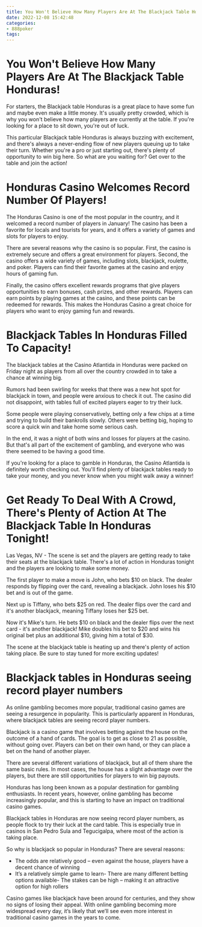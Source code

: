 ```yaml
---
title: You Won't Believe How Many Players Are At The Blackjack Table Honduras!
date: 2022-12-08 15:42:48
categories:
- 888poker
tags:
---
```



#  You Won't Believe How Many Players Are At The Blackjack Table Honduras!

For starters, the Blackjack table Honduras is a great place to have some fun and maybe even make a little money. It's usually pretty crowded, which is why you won't believe how many players are currently at the table. If you're looking for a place to sit down, you're out of luck.

This particular Blackjack table Honduras is always buzzing with excitement, and there's always a never-ending flow of new players queuing up to take their turn. Whether you're a pro or just starting out, there's plenty of opportunity to win big here. So what are you waiting for? Get over to the table and join the action!

#  Honduras Casino Welcomes Record Number Of Players!

The Honduras Casino is one of the most popular in the country, and it welcomed a record number of players in January! The casino has been a favorite for locals and tourists for years, and it offers a variety of games and slots for players to enjoy.

There are several reasons why the casino is so popular. First, the casino is extremely secure and offers a great environment for players. Second, the casino offers a wide variety of games, including slots, blackjack, roulette, and poker. Players can find their favorite games at the casino and enjoy hours of gaming fun.

Finally, the casino offers excellent rewards programs that give players opportunities to earn bonuses, cash prizes, and other rewards. Players can earn points by playing games at the casino, and these points can be redeemed for rewards. This makes the Honduras Casino a great choice for players who want to enjoy gaming fun and rewards.

#  Blackjack Tables In Honduras Filled To Capacity!

The blackjack tables at the Casino Atlantida in Honduras were packed on Friday night as players from all over the country crowded in to take a chance at winning big.

Rumors had been swirling for weeks that there was a new hot spot for blackjack in town, and people were anxious to check it out. The casino did not disappoint, with tables full of excited players eager to try their luck.

Some people were playing conservatively, betting only a few chips at a time and trying to build their bankrolls slowly. Others were betting big, hoping to score a quick win and take home some serious cash.

In the end, it was a night of both wins and losses for players at the casino. But that's all part of the excitement of gambling, and everyone who was there seemed to be having a good time.

If you're looking for a place to gamble in Honduras, the Casino Atlantida is definitely worth checking out. You'll find plenty of blackjack tables ready to take your money, and you never know when you might walk away a winner!

#  Get Ready To Deal With A Crowd, There's Plenty of Action At The Blackjack Table In Honduras Tonight! 

Las Vegas, NV - The scene is set and the players are getting ready to take their seats at the blackjack table. There's a lot of action in Honduras tonight and the players are looking to make some money.

The first player to make a move is John, who bets $10 on black. The dealer responds by flipping over the card, revealing a blackjack. John loses his $10 bet and is out of the game.

Next up is Tiffany, who bets $25 on red. The dealer flips over the card and it's another blackjack, meaning Tiffany loses her $25 bet.

Now it's Mike's turn. He bets $10 on black and the dealer flips over the next card - it's another blackjack! Mike doubles his bet to $20 and wins his original bet plus an additional $10, giving him a total of $30.

The scene at the blackjack table is heating up and there's plenty of action taking place. Be sure to stay tuned for more exciting updates!

#  Blackjack tables in Honduras seeing record player numbers

As online gambling becomes more popular, traditional casino games are seeing a resurgence in popularity. This is particularly apparent in Honduras, where blackjack tables are seeing record player numbers.

Blackjack is a casino game that involves betting against the house on the outcome of a hand of cards. The goal is to get as close to 21 as possible, without going over. Players can bet on their own hand, or they can place a bet on the hand of another player.

There are several different variations of blackjack, but all of them share the same basic rules. In most cases, the house has a slight advantage over the players, but there are still opportunities for players to win big payouts.

Honduras has long been known as a popular destination for gambling enthusiasts. In recent years, however, online gambling has become increasingly popular, and this is starting to have an impact on traditional casino games.

Blackjack tables in Honduras are now seeing record player numbers, as people flock to try their luck at the card table. This is especially true in casinos in San Pedro Sula and Tegucigalpa, where most of the action is taking place.

So why is blackjack so popular in Honduras? There are several reasons:

- The odds are relatively good – even against the house, players have a decent chance of winning
- It’s a relatively simple game to learn- There are many different betting options available- The stakes can be high – making it an attractive option for high rollers

Casino games like blackjack have been around for centuries, and they show no signs of losing their appeal. With online gambling becoming more widespread every day, it’s likely that we’ll see even more interest in traditional casino games in the years to come.